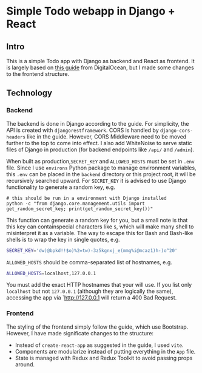 # Simple Todo webapp in Django + React

## Intro

This is a simple Todo app with Django as backend and React as frontend.
It is largely based on [this guide](https://www.digitalocean.com/community/tutorials/build-a-to-do-application-using-django-and-react)
from DigitalOcean, but I made some changes to the frontend structure.

## Technology

### Backend

The backend is done in Django according to the guide.
For simplicity, the API is created with `djangorestframework`.
CORS is handled by `django-cors-headers` like in the guide.
However, CORS Middleware need to be moved further to the top
to come into effect. I also add WhiteNoise to serve static files
of Django in production (for backend endpoints like `/api/` and `/admin`).

When built as production,`SECRET_KEY` and `ALLOWED_HOSTS` must be set in `.env` file.
Since I use `environs` Python package to manage environment variables, this
`.env` can be placed in the `backend` directory or this project root, it will
be recursively searched upward. For `SECRET_KEY` it is advised to use
Django functionality to generate a random key, e.g.

```
# this should be run in a environment with Django installed
python -c "from django.core.management.utils import get_random_secret_key; print(get_random_secret_key())"
```

This function can generate a random key for you, but a small note is that
this key can containspecial characters like `$`, which will make many shell
to misinterpret it as a variable. The way to escape this for Bash and
Bash-like shells is to wrap the key in single quotes, e.g.

```bash
SECRET_KEY='dw)@bpkd!!$o)%2=tw)-3z5kgnxj_e(mmg%i@mcaz1)h-)o^20'
```

`ALLOWED_HOSTS` should be comma-separated list of hostnames, e.g.

```bash
ALLOWED_HOSTS=localhost,127.0.0.1
```

You must add the exact HTTP hostnames that your will use. If you
list only `localhost` but not `127.0.0.1` (although they are logically the same),
accessing the app via `<http://127.0.0.1> will return a 400 Bad Request.

### Frontend

The styling of the frontend simply follow the guide, which use Bootstrap.
However, I have made significate changes to the structure:

- Instead of `create-react-app` as suggested in the guide, I used `vite`.
- Components are modularize instead of putting everything in the `App` file.
- State is managed with Redux and Redux Toolkit to avoid passing props around.
